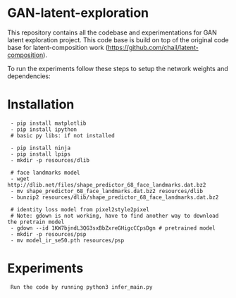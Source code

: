 # GAN-latent-exploration
This repository contains all the codebase and experimentations for GAN latent exploration project. This code base is build on top of the original code base for latent-composition work (https://github.com/chail/latent-composition). 

To run the experiments follow these steps to setup the network weights and dependencies: 

# Installation
```
 - pip install matplotlib
 - pip install ipython 
 # basic py libs: if not installed 
 
 - pip install ninja
 - pip install lpips
 - mkdir -p resources/dlib
 
 # face landmarks model
 - wget http://dlib.net/files/shape_predictor_68_face_landmarks.dat.bz2 
 - mv shape_predictor_68_face_landmarks.dat.bz2 resources/dlib
 - bunzip2 resources/dlib/shape_predictor_68_face_landmarks.dat.bz2
 
 # identity loss model from pixel2style2pixel
 # Note: gdown is not working, have to find another way to download the pretrain model 
 - gdown --id 1KW7bjndL3QG3sxBbZxreGHigcCCpsDgn # pretrained model 
 - mkdir -p resources/psp
 - mv model_ir_se50.pth resources/psp 
```

# Experiments 
```
 Run the code by running python3 infer_main.py
```
<!---
# Results 
## Approach 1 Results 
### Editing results for eyeglass attribute editing, alpha: strength of edit operation
source: input image, inversion: inverted image from GAN
<img width="769" alt="eyeglasses1" src="https://user-images.githubusercontent.com/16732827/142574919-4a3da48f-3a52-4afa-9235-b03fc8cdcb7f.png">
<img width="773" alt="eyeglasses2" src="https://user-images.githubusercontent.com/16732827/142574966-0e673f43-e553-417d-adfa-cb1804e507d9.png">

### Editing results for hat attribute editing, alpha: strength of edit operation 
<img width="772" alt="hat" src="https://user-images.githubusercontent.com/16732827/142574991-dc502623-d4f4-406a-8296-83f3ebdda612.png">

### Editing results for smile attribute editing, alpha: strength of edit operation 
<img width="779" alt="smile1" src="https://user-images.githubusercontent.com/16732827/142575006-634f940a-4fe1-4cdf-a720-554ec4e49ee4.png">
<img width="770" alt="smile2" src="https://user-images.githubusercontent.com/16732827/142575009-8a825b47-ac5e-4599-8273-7c111b6bc22f.png">

## Approach 1 Results with identity loss 
### Editing results for eyeglasses, smile and hat attribute, alpha: stength of edit operation
<img width="771" alt="results_w_id" src="https://user-images.githubusercontent.com/16732827/142575722-3beb69f9-1762-496d-be3a-a84c8ace4b33.png">


## Approach 2 Results without idenity loss
### Synthetic data creation by augmenting the soruce image with hat and eyeglasses attributes
<img width="771" alt="data_synthesis" src="https://user-images.githubusercontent.com/16732827/142576957-639d29f4-9a48-4f5a-babd-2e0d32ac295e.png">


### Editing results for eyeglasses attribute, alpha: stength of edit
<img width="761" alt="eyeglasses1" src="https://user-images.githubusercontent.com/16732827/142576982-c74ce039-d5dc-445b-b1d5-82b50a09e0a8.png">
<img width="773" alt="eyeglasses2" src="https://user-images.githubusercontent.com/16732827/142576986-e19f6530-eb75-4b7b-b43e-29c362a3b921.png">


### Editing results for hat attribute, alpha: stength of edit operation
<img width="780" alt="hat" src="https://user-images.githubusercontent.com/16732827/142577001-29559150-fa40-456c-bb0c-e916a552e27c.png">

---> 
